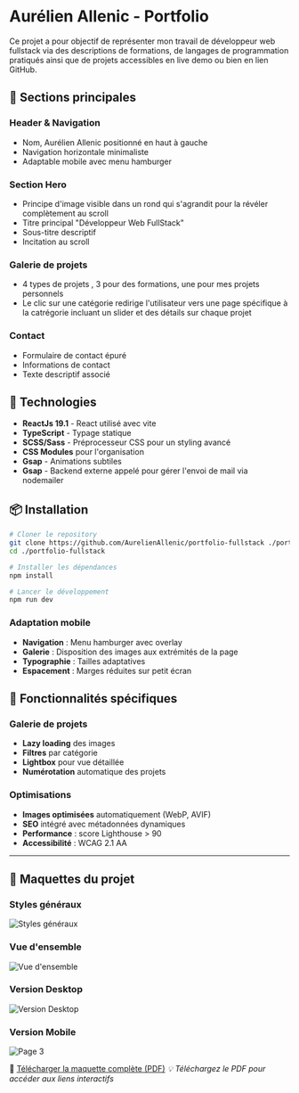 # Aurélien Allenic - Portfolio

Ce projet a pour objectif de représenter mon travail de développeur web fullstack via des descriptions de formations, de langages de programmation pratiqués ainsi que de projets accessibles en live demo ou bien en lien GitHub.

## 📱 Sections principales

### Header & Navigation

- Nom, Aurélien Allenic positionné en haut à gauche
- Navigation horizontale minimaliste
- Adaptable mobile avec menu hamburger

### Section Hero

- Principe d'image visible dans un rond qui s'agrandit pour la révéler complètement au scroll
- Titre principal "Développeur Web FullStack"
- Sous-titre descriptif
- Incitation au scroll

### Galerie de projets

- 4 types de projets , 3 pour des formations, une pour mes projets personnels
- Le clic sur une catégorie redirige l'utilisateur vers une page spécifique à la catrégorie incluant un slider et des détails sur chaque projet

### Contact

- Formulaire de contact épuré
- Informations de contact
- Texte descriptif associé

## 🚀 Technologies

- **ReactJs 19.1** - React utilisé avec vite
- **TypeScript** - Typage statique
- **SCSS/Sass** - Préprocesseur CSS pour un styling avancé
- **CSS Modules** pour l'organisation
- **Gsap** - Animations subtiles
- **Gsap** - Backend externe appelé pour gérer l'envoi de mail via nodemailer

## 📦 Installation

```bash
# Cloner le repository
git clone https://github.com/AurelienAllenic/portfolio-fullstack ./portfolio-fullstack
cd ./portfolio-fullstack

# Installer les dépendances
npm install

# Lancer le développement
npm run dev
```

### Adaptation mobile

- **Navigation** : Menu hamburger avec overlay
- **Galerie** : Disposition des images aux extrémités de la page
- **Typographie** : Tailles adaptatives
- **Espacement** : Marges réduites sur petit écran

## 🎯 Fonctionnalités spécifiques

### Galerie de projets

- **Lazy loading** des images
- **Filtres** par catégorie
- **Lightbox** pour vue détaillée
- **Numérotation** automatique des projets

### Optimisations

- **Images optimisées** automatiquement (WebP, AVIF)
- **SEO** intégré avec métadonnées dynamiques
- **Performance** : score Lighthouse > 90
- **Accessibilité** : WCAG 2.1 AA

---

## 🎨 Maquettes du projet

### Styles généraux

![Styles généraux](./public/assets/maquette/STYLES/styles.png)

### Vue d'ensemble

![Vue d'ensemble](./public/assets/maquette/maquette.png)

### Version Desktop

![Version Desktop](./public/assets/maquette/DESKTOP/desktop.png)

### Version Mobile

![Page 3](./public/assets/maquette/MOBILE/mobile.png)

📄 [Télécharger la maquette complète (PDF)](./public/assets/maquette.pdf)
_💡 Téléchargez le PDF pour accéder aux liens interactifs_
